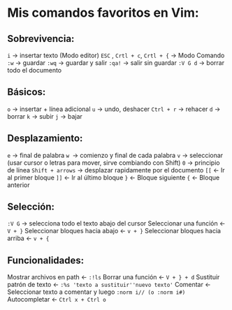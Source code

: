 # Mis comandos favoritos en Vim:

## Sobrevivencia:

``i`` -> insertar texto (Modo editor)
``ESC`` , ``Crtl + c``, ``Crtl + {`` -> Modo Comando
``:w`` -> guardar
``:wq`` -> guardar y salir
``:qa!`` -> salir sin guardar
``:V G d`` -> borrar todo el documento


## Básicos:

``o`` -> insertar + línea adicional
``u`` -> undo, deshacer
``Ctrl + r`` -> rehacer
``d`` -> borrar
``k`` -> subir
``j`` -> bajar

## Desplazamiento:

``e`` -> final de palabra
``w ``-> comienzo y final de cada palabra
``v`` -> seleccionar (usar cursor o letras para mover, sirve combiando con Shift)
``0`` -> principio de línea
``Shift + arrows`` -> desplazar rapidamente por el documento
``[[`` <- Ir al primer bloque
``]]`` <- Ir al último bloque 
``}`` <- Bloque siguiente
``{`` <- Bloque anterior


## Selección:

``:V G`` -> selecciona todo el texto abajo del cursor
Seleccionar una función <- ``V + }``
Seleccionar bloques hacia abajo <- ``v + }``
Seleccionar bloques hacia arriba <- ``v + {``


## Funcionalidades:

Mostrar archivos en path <- ``:!ls``
Borrar una función <-  ``V + } + d``
Sustituir patrón de texto <- ``:%s 'texto a sustituir''nuevo texto'``
Comentar <- Seleccionar texto a comentar y luego ``:norm i// (o :norm i#)``
Autocompletar <- ``Ctrl x + Ctrl o`` 


